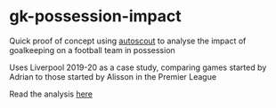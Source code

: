 # gk-possession-impact

Quick proof of concept using [autoscout](https://github.com/olliestanley/autoscout) to analyse the impact of goalkeeping on a football team in possession

Uses Liverpool 2019-20 as a case study, comparing games started by Adrian to those started by Alisson in the Premier League

Read the analysis [here](Investigation.ipynb)
